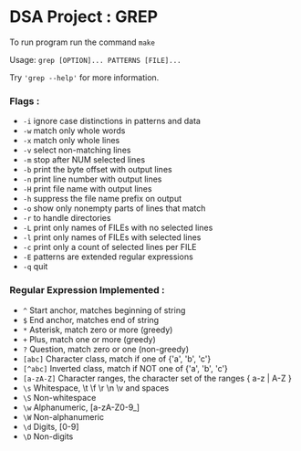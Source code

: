 # DSA Project : GREP
To run program run the command `make`

Usage: `grep [OPTION]... PATTERNS [FILE]...`

Try `'grep --help'` for more information.
### Flags :
  - `-i`  ignore case distinctions in patterns and data
  - `-w`  match only whole words
  - `-x`  match only whole lines
  - `-v`  select non-matching lines
  - `-m`  stop after NUM selected lines
  - `-b`  print the byte offset with output lines
  - `-n`  print line number with output lines
  - `-H`  print file name with output lines
  - `-h`  suppress the file name prefix on output
  - `-o`  show only nonempty parts of lines that match
  - `-r`  to handle directories
  - `-L`  print only names of FILEs with no selected lines
  - `-l`  print only names of FILEs with selected lines
  - `-c`  print only a count of selected lines per FILE
  - `-E`  patterns are extended regular expressions
  - `-q`  quit
###  Regular Expression Implemented :
  -  `^`         Start anchor, matches beginning of string
  -  `$`         End anchor, matches end of string
  -  `*`         Asterisk, match zero or more (greedy)
  -  `+`         Plus, match one or more (greedy)
  -  `?`         Question, match zero or one (non-greedy)
  -  `[abc]`     Character class, match if one of {'a', 'b', 'c'}
  -  `[^abc]`   Inverted class, match if NOT one of {'a', 'b', 'c'}
  -  `[a-zA-Z]` Character ranges, the character set of the ranges { a-z | A-Z }
  -  `\s`       Whitespace, \t \f \r \n \v and spaces
  -  `\S`       Non-whitespace
  -  `\w`       Alphanumeric, [a-zA-Z0-9_]
  -  `\W`       Non-alphanumeric
  -  `\d`       Digits, [0-9]
  -  `\D`       Non-digits
